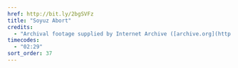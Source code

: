 ```yaml
---
href: http://bit.ly/2bgSVFz
title: "Soyuz Abort"
credits:
  - "Archival footage supplied by Internet Archive ([archive.org](http://archive.org))"
timecodes:
  - "02:29"
sort_order: 37
---
```

